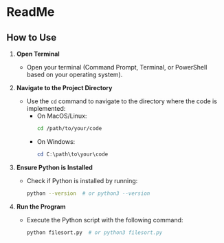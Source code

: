 # ReadMe

## How to Use

1. **Open Terminal**  
   - Open your terminal (Command Prompt, Terminal, or PowerShell based on your operating system).

2. **Navigate to the Project Directory**  
   - Use the `cd` command to navigate to the directory where the code is implemented:
     - On MacOS/Linux:  
       ```bash  
       cd /path/to/your/code  
       ```  
     - On Windows:  
       ```powershell  
       cd C:\path\to\your\code  
       ```

3. **Ensure Python is Installed**  
   - Check if Python is installed by running:
     ```bash
     python --version  # or python3 --version
     ```

4. **Run the Program**  
   - Execute the Python script with the following command:
     ```bash
     python filesort.py  # or python3 filesort.py
     ```
